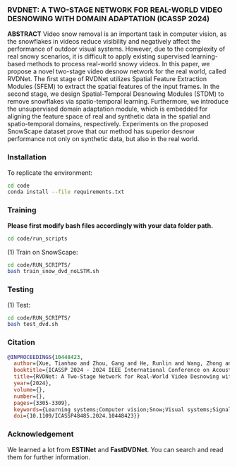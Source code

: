 ###  RVDNET: A TWO-STAGE NETWORK FOR REAL-WORLD VIDEO DESNOWING WITH DOMAIN ADAPTATION (ICASSP 2024)

**ABSTRACT**   Video snow removal is an important task in computer vision, as the snowflakes in videos reduce visibility and negatively affect the performance of outdoor visual systems. 
However, due to the complexity of real snowy scenarios, it is difficult to apply existing supervised learning-based methods to process real-world snowy videos. 
In this paper, we propose a novel two-stage video desnow network for the real world, called RVDNet. 
The first stage of RVDNet utilizes Spatial Feature Extraction Modules (SFEM) to extract the spatial features of the input frames. 
In the second stage, we design Spatial-Temporal Desnowing Modules (STDM) to remove snowflakes via spatio-temporal learning. 
Furthermore, we introduce the unsupervised domain adaptation module, which is embedded for aligning the feature space of real and synthetic data in the spatial and spatio-temporal domains, 
respectively. Experiments on the proposed SnowScape dataset prove that our method has superior desnow performance not only on synthetic data, but also in the real world.

### Installation
To replicate the environment:

```bash
cd code
conda install --file requirements.txt
```

### Training
**Please first modify bash files accordingly with your data folder path.**

```bash
cd code/run_scripts
```
(1) Train on SnowScape:

```bash
cd code/RUN_SCRIPTS/
bash train_snow_dvd_noLSTM.sh
```

### Testing

(1) Test:
```bash
cd code/RUN_SCRIPTS/
bash test_dvd.sh
```

### Citation
```bibtex
@INPROCEEDINGS{10448423,
  author={Xue, Tianhao and Zhou, Gang and He, Runlin and Wang, Zhong and Chen, Juan and Jia, Zhenhong},
  booktitle={ICASSP 2024 - 2024 IEEE International Conference on Acoustics, Speech and Signal Processing (ICASSP)}, 
  title={RVDNet: A Two-Stage Network for Real-World Video Desnowing with Domain Adaptation}, 
  year={2024},
  volume={},
  number={},
  pages={3305-3309},
  keywords={Learning systems;Computer vision;Snow;Visual systems;Signal processing;Feature extraction;Spatial databases;Video desnowing;unsupervised domain adaptation;spatio-temporal learning},
  doi={10.1109/ICASSP48485.2024.10448423}}
```

### Acknowledgement
We learned a lot from **ESTINet** and **FastDVDNet**. You can search and read them for further information.